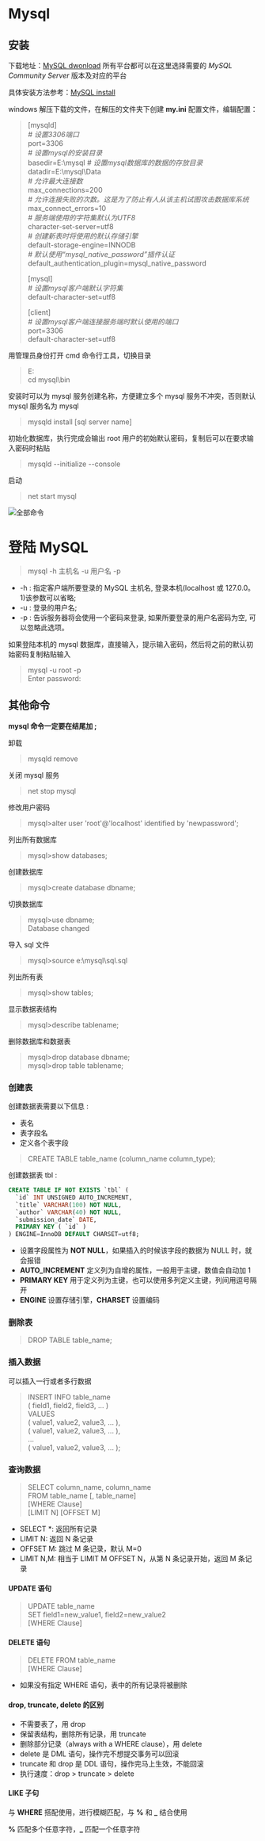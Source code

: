 # Mysql


## 安装

下载地址：[MySQL dwonload](https://dev.mysql.com/downloads/mysql/)
所有平台都可以在这里选择需要的 *MySQL Community Server* 版本及对应的平台

具体安装方法参考：[MySQL install](http://www.runoob.com/mysql/mysql-install.html)

windows 解压下载的文件，在解压的文件夹下创建 **my.ini** 配置文件，编辑配置：

> [mysqld]  
> *# 设置3306端口*  
> port=3306  
> *# 设置mysql的安装目录*  
> basedir=E:\\mysql 
> *# 设置mysql数据库的数据的存放目录*  
> datadir=E:\\mysql\Data  
> *# 允许最大连接数*  
> max_connections=200  
> *# 允许连接失败的次数。这是为了防止有人从该主机试图攻击数据库系统*  
> max_connect_errors=10  
> *# 服务端使用的字符集默认为UTF8*  
> character-set-server=utf8  
> *# 创建新表时将使用的默认存储引擎*  
> default-storage-engine=INNODB  
> *# 默认使用“mysql_native_password”插件认证*  
> default_authentication_plugin=mysql_native_password  
>  
> [mysql]  
> *# 设置mysql客户端默认字符集*  
> default-character-set=utf8  
>  
> [client]  
> *# 设置mysql客户端连接服务端时默认使用的端口*  
> port=3306  
> default-character-set=utf8  

用管理员身份打开 cmd 命令行工具，切换目录
> E:  
> cd mysql\bin  

安装时可以为 mysql 服务创建名称，方便建立多个 mysql 服务不冲突，否则默认 mysql 服务名为 mysql
> mysqld install [sql server name]
> 

初始化数据库，执行完成会输出 root 用户的初始默认密码，复制后可以在要求输入密码时粘贴
> mysqld \-\-initialize \-\-console  

启动
> net start mysql

![全部命令](/images/mysql.png)

# 登陆 MySQL

> mysql -h 主机名 -u 用户名 -p
* -h : 指定客户端所要登录的 MySQL 主机名, 登录本机(localhost 或 127.0.0。1)该参数可以省略;
* -u : 登录的用户名;
* -p : 告诉服务器将会使用一个密码来登录, 如果所要登录的用户名密码为空, 可以忽略此选项。

如果登陆本机的 mysql 数据库，直接输入，提示输入密码，然后将之前的默认初始密码复制粘贴输入
> mysql -u root -p  
> Enter password:

## 其他命令

**mysql 命令一定要在结尾加 ;**

卸载
> mysqld remove

关闭 mysql 服务
> net stop mysql

修改用户密码
> mysql>alter user 'root'@'localhost' identified by 'newpassword';

列出所有数据库
> mysql>show databases;

创建数据库
> mysql>create database dbname;

切换数据库
> mysql>use dbname;  
> Database changed

导入 sql 文件
> mysql>source e:\mysql\sql.sql

列出所有表
> mysql>show tables;

显示数据表结构
> mysql>describe tablename;

删除数据库和数据表
> mysql>drop database dbname;  
> mysql>drop table tablename;

### 创建表

创建数据表需要以下信息 :  
* 表名
* 表字段名
* 定义各个表字段

> CREATE TABLE table_name (column_name column_type);

创建数据表 tbl :  

``` sql
CREATE TABLE IF NOT EXISTS `tbl` (
  `id` INT UNSIGNED AUTO_INCREMENT,
  `title` VARCHAR(100) NOT NULL,
  `author` VARCHAR(40) NOT NULL,
  `submission_date` DATE,
  PRIMARY KEY ( `id` )
) ENGINE=InnoDB DEFAULT CHARSET=utf8;
```

* 设置字段属性为 **NOT NULL**，如果插入的时候该字段的数据为 NULL 时，就会报错
* **AUTO_INCREMENT** 定义列为自增的属性，一般用于主键，数值会自动加 1
* **PRIMARY KEY** 用于定义列为主键，也可以使用多列定义主键，列间用逗号隔开
* **ENGINE** 设置存储引擎，**CHARSET** 设置编码

### 删除表

> DROP TABLE table_name;

### 插入数据

可以插入一行或者多行数据

> INSERT INFO table_name  
> ( field1, field2, field3, ... )  
> VALUES  
> ( value1, value2, value3, ... ),  
> ( value1, value2, value3, ... ),  
> ...  
> ( value1, value2, value3, ... );  

### 查询数据

> SELECT column_name, column_name  
> FROM table_name [, table_name]  
> [WHERE Clause]  
> [LIMIT N] [OFFSET M]  

* SELECT \*: 返回所有记录
* LIMIT N: 返回 N 条记录
* OFFSET M: 跳过 M 条记录，默认 M=0
* LIMIT N,M: 相当于 LIMIT M OFFSET N，从第 N 条记录开始，返回 M 条记录

#### UPDATE 语句

> UPDATE table_name   
> SET field1=new_value1, field2=new_value2  
> [WHERE Clause]

#### DELETE 语句

> DELETE FROM table_name  
> [WHERE Clause]

* 如果没有指定 WHERE 语句，表中的所有记录将被删除

#### drop, truncate, delete 的区别

* 不需要表了，用 drop
* 保留表结构，删除所有记录，用 truncate
* 删除部分记录（always with a WHERE clause），用 delete
* delete 是 DML 语句，操作完不想提交事务可以回滚
* truncate 和 drop 是 DDL 语句，操作完马上生效，不能回滚
* 执行速度：drop > truncate > delete

#### LIKE 子句

与 **WHERE** 搭配使用，进行模糊匹配，与 **%** 和 **_** 结合使用

**%** 匹配多个任意字符，**_** 匹配一个任意字符

